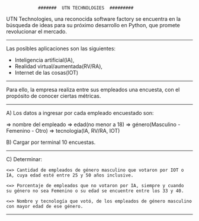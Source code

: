                 #######  UTN TECHNOLOGIES  #########

UTN Technologies, una reconocida software factory se encuentra en la búsqueda de ideas para su próximo desarrollo en Python, que promete revolucionar el mercado.

---

Las posibles aplicaciones son las siguientes:

- Inteligencia artificial(IA),
- Realidad virtual/aumentada(RV/RA),
- Internet de las cosas(IOT)

---

Para ello, la empresa realiza entre sus empleados una encuesta,
con el propósito de conocer ciertas métricas.

---

A) Los datos a ingresar por cada empleado encuestado son:

=> nombre del empleado
=> edad(no menor a 18)
=> género(Masculino - Femenino - Otro)
=> tecnologia(IA, RV/RA, IOT)

B) Cargar por terminal 10 encuestas.

---

C) Determinar:

    <=> Cantidad de empleados de género masculino que votaron por IOT o
    IA, cuya edad esté entre 25 y 50 años inclusive.

    <=> Porcentaje de empleados que no votaron por IA, siempre y cuando
    su género no sea Femenino o su edad se encuentre entre los 33 y 40.

    <=> Nombre y tecnología que votó, de los empleados de género masculino
    con mayor edad de ese género.

---
